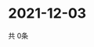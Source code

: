 # 2021-12-03
  共 0条

  <!-- BEGIN -->
  <!-- 最后更新时间Fri Dec 03 2021 22:04:03 GMT+0000 (Coordinated Universal Time) -->
  
  <!-- END -->
  
  